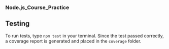 ### Node.js_Course_Practice

## Testing

To run tests, type `npm test` in your terminal. 
Since the test passed correctly, a coverage report is generated and placed in the `coverage` folder.

